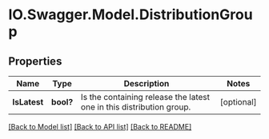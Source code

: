 # IO.Swagger.Model.DistributionGroup
## Properties

Name | Type | Description | Notes
------------ | ------------- | ------------- | -------------
**IsLatest** | **bool?** | Is the containing release the latest one in this distribution group. | [optional] 

[[Back to Model list]](../README.md#documentation-for-models) [[Back to API list]](../README.md#documentation-for-api-endpoints) [[Back to README]](../README.md)

